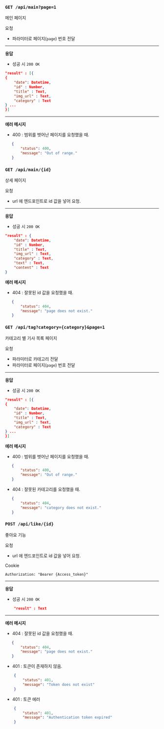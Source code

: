 ### `GET /api/main?page=1`

메인 페이지

요청

- 파라미터로 페이지(`page`) 번호 전달

---

**응답**

- 성공 시 `200 OK`

```json
"result" : [{
{
  	"date": Datetime,
	"id" : Number,
	"title" : Text,
	"img_url" : Text,
	"category" : Text
} ...
}]

```
---
**에러 메시지**
- 400 : 범위를 벗어난 페이지를 요청했을 때.
 ```json
    {
        "status": 400,
        "message": "Out of range."
    }
 ```
    


### `GET /api/main/{id}`

상세 페이지

요청

- url 에 엔드포인트로 id 값을 넣어 요청.

---

**응답**

- 성공 시 `200 OK`

```json
"result" : {
  	"date": Datetime,
	"id" : Number,
	"title" : Text,
	"img_url" : Text,
	"category" : Text,
	"text" : Text,
	"content" : Text
}
```

**에러 메시지**
- 404 : 잘못된 id 값을 요청했을 때.
 ```json
    {
        "status": 404,
        "message": "page does not exist."
    }
 ```

### `GET /api/tag?category={category}&page=1`

카테고리 별 기사 목록 페이지

요청

- 파라미터로 카테고리 전달
- 파라미터로 페이지(`page`) 번호 전달

---

**응답**

- 성공 시 `200 OK`

```json
"result" : [{
{
  	"date": Datetime,
	"id" : Number,
	"title" : Text,
	"img_url" : Text,
	"category" : Text
} ...
}]

```
**에러 메시지**
- 400 : 범위를 벗어난 페이지를 요청했을 때.
 ```json
    {
        "status": 400,
        "message": "Out of range."
    }
 ```

- 404 : 잘못된 카테고리를 요청했을 때.
 ```json
    {
        "status": 404,
        "message": "category does not exist."
    }
 ```


### `POST /api/like/{id}`

좋아요 기능

요청

- url 에 엔드포인트로 id 값을 넣어 요청.
  
Cookie

	Authorization: "Bearer {Access_token}"
  
---

**응답**

- 성공 시 `200 OK`

```json
	"result" : Text
```
---
**에러 메시지**
- 404 : 잘못된 id 값을 요청했을 때.
 ```json
	{
	    "status": 404,
	    "message": "page does not exist."
	}
 ```
- 401 : 토큰이 존재하지 않음.
```json
	{
	    "status": 401,
	    "message": "Token does not exist"
	}
```
- 401 : 토큰 에러

```json
	{
	    "status": 401,
	    "message": "Authentication token expired"
	}
```
